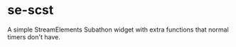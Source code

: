 # se-scst
A simple StreamElements Subathon widget with extra functions that normal timers don't have.
